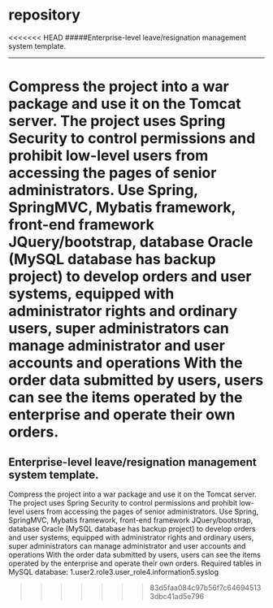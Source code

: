 # repository
<<<<<<< HEAD
#####Enterprise-level leave/resignation management system template.

------

Compress the project into a war package and use it on the Tomcat server. The project uses Spring Security to control permissions and prohibit low-level users from accessing the pages of senior administrators. Use Spring, SpringMVC, Mybatis framework, front-end framework JQuery/bootstrap, database Oracle (MySQL database has backup project) to develop orders and user systems, equipped with administrator rights and ordinary users, super administrators can manage administrator and user accounts and operations With the order data submitted by users, users can see the items operated by the enterprise and operate their own orders.
=======
Enterprise-level leave/resignation management system template.
-------
Compress the project into a war package and use it on the Tomcat server. The project uses Spring Security to control permissions and prohibit low-level users from accessing the pages of senior administrators. Use Spring, SpringMVC, Mybatis framework, front-end framework JQuery/bootstrap, database Oracle (MySQL database has backup project) to develop orders and user systems, equipped with administrator rights and ordinary users, super administrators can manage administrator and user accounts and operations With the order data submitted by users, users can see the items operated by the enterprise and operate their own orders.
Required tables in MySQL database:
1.user2.role3.user_role4.information5.syslog
>>>>>>> 83d5faa084c97b56f7c646945133dbc41ad5e796
